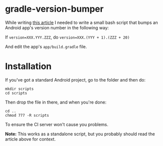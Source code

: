 # gradle-version-bumper

While writing [this article](https://granot.dev/continuous-integration-deployment-for-android-using-circleci-top-to-bottom-tutorial/) I needed to write a small bash script that bumps an Android app's version number in the following way:

If `version=XXX.YYY.ZZZ`, do `version=XXX.(YYY + 1).(ZZZ + 20)`

And edit the app's `app/build.gradle` file.

# Installation
If you've got a standard Android project, go to the folder and then do:

```shell
mkdir scripts
cd scripts
```

Then drop the file in there, and when you're done:

```shell
cd ..
chmod 777 -R scripts
```
To ensure the CI server won't cause you problems.

**Note:** This works as a standalone script, but you probably should read the article above for context.
